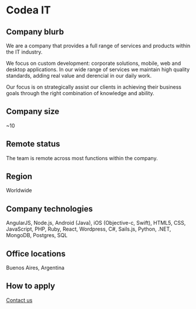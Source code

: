 # Codea IT

## Company blurb

We are a company that provides a full range of services and products within the IT industry.

We focus on custom development: corporate solutions, mobile, web and desktop applications. In our wide range of services we maintain high quality standards, adding real value and derencial in our daily work.

Our focus is on strategically assist our clients in achieving their business goals through the right combination of knowledge and ability.

## Company size

~10

## Remote status

The team is remote across most functions within the company.

## Region

Worldwide

## Company technologies

AngularJS, Node.js, Android (Java), iOS (Objective-c, Swift), HTML5, CSS, JavaScript, PHP, Ruby, React, Wordpress, C#, Sails.js, Python, .NET, MongoDB, Postgres, SQL 

## Office locations

Buenos Aires, Argentina

## How to apply

[Contact us](http://www.codeait.com)
